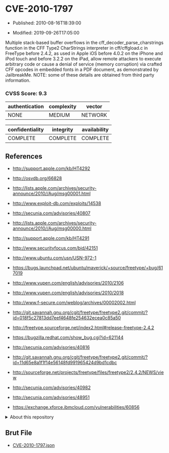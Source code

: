 # CVE-2010-1797

- Published: 2010-08-16T18:39:00

- Modified: 2019-09-26T17:05:00

Multiple stack-based buffer overflows in the cff_decoder_parse_charstrings function in the CFF Type2 CharStrings interpreter in cff/cffgload.c in FreeType before 2.4.2, as used in Apple iOS before 4.0.2 on the iPhone and iPod touch and before 3.2.2 on the iPad, allow remote attackers to execute arbitrary code or cause a denial of service (memory corruption) via crafted CFF opcodes in embedded fonts in a PDF document, as demonstrated by JailbreakMe. NOTE: some of these details are obtained from third party information.

### CVSS Score: **9.3**

| authentication | complexity | vector |
| --- | --- | --- |
| NONE | MEDIUM | NETWORK |

| confidentiality | integrity | availability |
| --- | --- | --- |
| COMPLETE | COMPLETE | COMPLETE |

## References

* http://support.apple.com/kb/HT4292

* http://osvdb.org/66828

* http://lists.apple.com/archives/security-announce/2010//Aug/msg00001.html

* http://www.exploit-db.com/exploits/14538

* http://secunia.com/advisories/40807

* http://lists.apple.com/archives/security-announce/2010//Aug/msg00000.html

* http://support.apple.com/kb/HT4291

* http://www.securityfocus.com/bid/42151

* http://www.ubuntu.com/usn/USN-972-1

* https://bugs.launchpad.net/ubuntu/maverick/+source/freetype/+bug/617019

* http://www.vupen.com/english/advisories/2010/2106

* http://www.vupen.com/english/advisories/2010/2018

* http://www.f-secure.com/weblog/archives/00002002.html

* http://git.savannah.gnu.org/cgit/freetype/freetype2.git/commit/?id=018f5c27813dd7eef4648fe254632ecea0c85a50

* http://freetype.sourceforge.net/index2.html#release-freetype-2.4.2

* https://bugzilla.redhat.com/show_bug.cgi?id=621144

* http://secunia.com/advisories/40816

* http://git.savannah.gnu.org/cgit/freetype/freetype2.git/commit/?id=11d65e8a1f1f14e56148fd991965424d9bd1cdbc

* http://sourceforge.net/projects/freetype/files/freetype2/2.4.2/NEWS/view

* http://secunia.com/advisories/40982

* http://secunia.com/advisories/48951

* https://exchange.xforce.ibmcloud.com/vulnerabilities/60856

<details>
<summary>About this repository</summary> 

  This repository is part of the project [Live Hack CVE](https://github.com/Live-Hack-CVE). Main website can be found [www.live-hack.org](https://www.live-hack.org) 
  
  Made by [Sn0wAlice](https://github.com/Sn0wAlice) for the people that care about security and need to have a feed of the latest CVEs. Hope you enjoy it, don't forget to star the repo and follow me on [Twitter](https://twitter.com/Sn0wAlice) and [Github](https://github.com/Sn0wAlice). And that is my [personnal website](https://www.alice-snow.me/)

  - [Home Page](https://github.com/Live-Hack-CVE)
  - [Framework](https://github.com/Live-Hack-CVE/cve-framework)
  - [CVE database](https://github.com/Live-Hack-CVE/full_database)
  - [Changelog](https://github.com/Live-Hack-CVE/Changelog)
</details>

## Brut File

* [CVE-2010-1797.json](https://raw.githubusercontent.com/Live-Hack-CVE/full_database/main/cves/2010/CVE-2010-1797.json)

